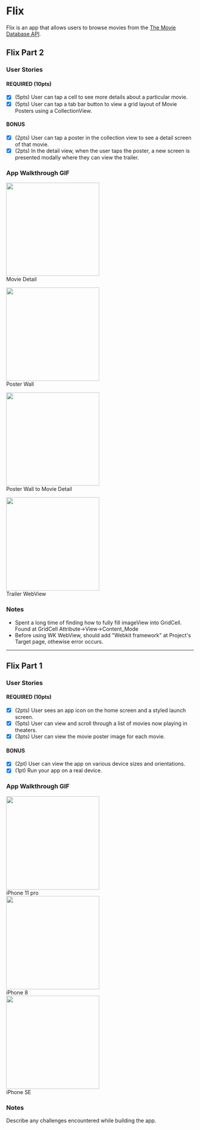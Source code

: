 # Flix

Flix is an app that allows users to browse movies from the [The Movie Database API](http://docs.themoviedb.apiary.io/#).

## Flix Part 2

### User Stories

#### REQUIRED (10pts)
- [x] (5pts) User can tap a cell to see more details about a particular movie.
- [x] (5pts) User can tap a tab bar button to view a grid layout of Movie Posters using a CollectionView.

#### BONUS
- [x] (2pts) User can tap a poster in the collection view to see a detail screen of that movie.
- [x] (2pts) In the detail view, when the user taps the poster, a new screen is presented modally where they can view the trailer.

### App Walkthrough GIF

<img src="https://i.imgur.com/zTYDowf.gif" width=250><br>
Movie Detail<br>

<img src="https://i.imgur.com/pmomtNq.gif" width=250><br>
Poster Wall<br>

<img src="https://i.imgur.com/i4oSK0r.gif" width=250><br>
Poster Wall to Movie Detail<br>

<img src="https://i.imgur.com/T6R4E9W.gif" width=250><br>
Trailer WebView

### Notes

- Spent a long time of finding how to fully fill imageView into GridCell. Found at GridCell Attribute->View->Content_Mode
- Before using WK WebView, should add "Webkit framework" at Project's Target page, othewise error occurs. 

---

## Flix Part 1

### User Stories

#### REQUIRED (10pts)
- [x] (2pts) User sees an app icon on the home screen and a styled launch screen.
- [x] (5pts) User can view and scroll through a list of movies now playing in theaters.
- [x] (3pts) User can view the movie poster image for each movie.

#### BONUS
- [x] (2pt) User can view the app on various device sizes and orientations.
- [x] (1pt) Run your app on a real device.

### App Walkthrough GIF

<img src="https://i.imgur.com/bzeSHON.gif" width=250><br>
iPhone 11 pro <br>
<img src="https://i.imgur.com/TAGlP93.gif" width=250><br>
iPhone 8 <br>
<img src="https://i.imgur.com/VvepXh2.gif" width=250><br>
iPhone SE <br>

### Notes
Describe any challenges encountered while building the app.

